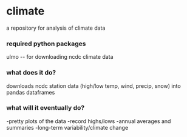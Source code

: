 # climate
a repository for analysis of climate data

### required python packages
ulmo -- for downloading ncdc climate data

### what does it do?
downloads ncdc station data (high/low temp, wind, precip, snow) into pandas dataframes

### what will it eventually do?
-pretty plots of the data
-record highs/lows
-annual averages and summaries
-long-term variability/climate change

